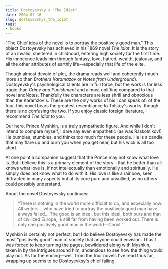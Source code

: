 ```yaml
---
title: Dostoyevsky's "The Idiot"
date: 2004-07-16
slug: dostoyevskys_the_idiot
tags:
- books
---
```


"The Chief idea of the novel is to portray the positively good man." This object
Dostoyevsky has achieved in his 1869 novel _The Idiot_. It is the story of an
invalid, sheltered in childhood, entering high society for the first time. His
innocence leads him through fantasy, love, hatred, wealth, jealousy, and all the
other attributes of earthly life--especially that life of the elite.

<!-- truncate -->

Though almost devoid of plot, the drama reads well and coherently (much more so
than _Brothers Karamazov_ or _Notes from Underground_). Dostoyevsky's
psychological talents are in full force, but the work is far less tragic than
_Crime and Punishment_ and almost uplifting compared to that novel andNotes.
Thankfully the characters are less shrill and obnoxious than the Karamzov's.
These are the only works of his I can speak of; of the four, this novel bears
the greatest resemblance to Tolstoy's works, though there is no confusing the
two. If you enjoy classic foreign literature, I recommend _The Idiot_ to you.

Our hero, Prince Myshkin, is a truly sympathetic figure. And while I don't
intend to compare myself, I dare say even empathetic (as was Raskolnikov!) He
bumbles, stumbles, and thinks too much for these people. He is a candle that may
flare up and burn you when you get near, but his wick is all too short.

At one point a companion suggest that the Prince may not know what love
is. But I believe this is a primary
element of the story&mdash;that he better than all knows what love
is, if not intellectually than emotionally and spiritually. He simply
does not know what to do with it. His love is like a rainbow, seen
diffracted in many aspects but at its core pure and unsullied, as no
others could possibly understand.

About the novel Dostoyevsky continues:

> &ldquo;There is nothing in the world more difficult to do, and especially
> now. All writers... who have tried to portray the positively good man
> have always failed... The good is an ideal, but this ideal, both ours and
> that of civilized Europe, is still far from having been worked out. There
> is only one positively good man in the world&mdash;Christ.&rdquo;


Myshkin is certainly not perfect, but I
do believe Dostoyevsky has made the most &ldquo;positively good&rdquo; man
of society that anyone could envision. Thus I was forced to keep turning the
pages, bewildered along with Myshkin, taken in by the intrigues around him,
andanxious to see how the thing would play out. As for the
ending&mdash;well, from the four novels I've read thus far, wrapping up seems to be
Dostoyevksy's chief failing.
